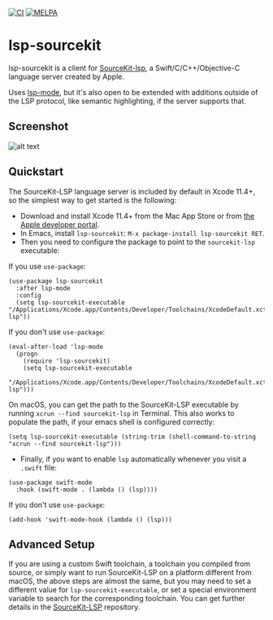 [![CI](https://github.com/emacs-lsp/lsp-sourcekit/actions/workflows/test.yml/badge.svg)](https://github.com/emacs-lsp/lsp-sourcekit/actions/workflows/test.yml)
[![MELPA](https://melpa.org/packages/lsp-sourcekit-badge.svg)](https://melpa.org/#/lsp-sourcekit)

# lsp-sourcekit

lsp-sourcekit is a client for [SourceKit-lsp](https://github.com/apple/sourcekit-lsp), a Swift/C/C++/Objective-C language server created by Apple.

Uses [lsp-mode](https://github.com/emacs-lsp/lsp-mode), but it's also open to be extended with additions outside of the LSP protocol, like semantic highlighting, if the server supports that.

## Screenshot

![alt text](https://github.com/emacs-lsp/lsp-sourcekit/raw/master/images/main_screenshot.png "Screenshot of SourceKit-lsp in Emacs")

## Quickstart

The SourceKit-LSP language server is included by default in Xcode 11.4+, so the simplest way to get started is the following:

- Download and install Xcode 11.4+ from the Mac App Store or from [the Apple developer portal](https://developer.apple.com).
- In Emacs, install `lsp-sourcekit`: `M-x package-install lsp-sourcekit RET`.
- Then you need to configure the package to point to the `sourcekit-lsp` executable:

If you use `use-package`:

```elisp
(use-package lsp-sourcekit
  :after lsp-mode
  :config
  (setq lsp-sourcekit-executable "/Applications/Xcode.app/Contents/Developer/Toolchains/XcodeDefault.xctoolchain/usr/bin/sourcekit-lsp"))
```

If you don't use `use-package`:

```elisp
(eval-after-load 'lsp-mode
  (progn
    (require 'lsp-sourcekit)
    (setq lsp-sourcekit-executable
          "/Applications/Xcode.app/Contents/Developer/Toolchains/XcodeDefault.xctoolchain/usr/bin/sourcekit-lsp")))
```

On macOS, you can get the path to the SourceKit-LSP executable by running `xcrun --find sourcekit-lsp` in Terminal. This also works to populate the path, if your emacs shell is configured correctly: 

```elisp
(setq lsp-sourcekit-executable (string-trim (shell-command-to-string "xcrun --find sourcekit-lsp")))
```

- Finally, if you want to enable `lsp` automatically whenever you visit a `.swift` file:

```elisp
(use-package swift-mode
  :hook (swift-mode . (lambda () (lsp))))
```

If you don't use `use-package`:

```elisp
(add-hook 'swift-mode-hook (lambda () (lsp)))
```

## Advanced Setup

If you are using a custom Swift toolchain, a toolchain you compiled from source, or simply want to run SourceKit-LSP on a platform different from macOS, the above steps are almost the same, but you may need to set a different value for `lsp-sourcekit-executable`, or set a special environment variable to search for the corresponding toolchain. You can get further details in the [SourceKit-LSP](https://github.com/apple/sourcekit-lsp) repository.
